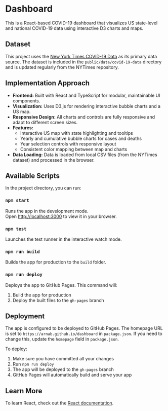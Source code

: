# Dashboard

This is a React-based COVID-19 dashboard that visualizes US state-level and national COVID-19 data using interactive D3 charts and maps.

## Dataset

This project uses the [New York Times COVID-19 Data](https://github.com/nytimes/covid-19-data) as its primary data source. The dataset is included in the `public/data/covid-19-data` directory and is updated regularly from the NYTimes repository.

## Implementation Approach

- **Frontend:** Built with React and TypeScript for modular, maintainable UI components.
- **Visualization:** Uses D3.js for rendering interactive bubble charts and a US map.
- **Responsive Design:** All charts and controls are fully responsive and adapt to different screen sizes.
- **Features:**
  - Interactive US map with state highlighting and tooltips
  - Yearly and cumulative bubble charts for cases and deaths
  - Year selection controls with responsive layout
  - Consistent color mapping between map and charts
- **Data Loading:** Data is loaded from local CSV files (from the NYTimes dataset) and processed in the browser.

## Available Scripts

In the project directory, you can run:

### `npm start`

Runs the app in the development mode.\
Open [http://localhost:3000](http://localhost:3000) to view it in your browser.

### `npm test`

Launches the test runner in the interactive watch mode.

### `npm run build`

Builds the app for production to the `build` folder.

### `npm run deploy`

Deploys the app to GitHub Pages. This command will:
1. Build the app for production
2. Deploy the built files to the `gh-pages` branch

## Deployment

The app is configured to be deployed to GitHub Pages. The homepage URL is set to `https://arnab.github.io/dashboard` in `package.json`. If you need to change this, update the `homepage` field in `package.json`.

To deploy:
1. Make sure you have committed all your changes
2. Run `npm run deploy`
3. The app will be deployed to the `gh-pages` branch
4. GitHub Pages will automatically build and serve your app

## Learn More

To learn React, check out the [React documentation](https://reactjs.org/). 